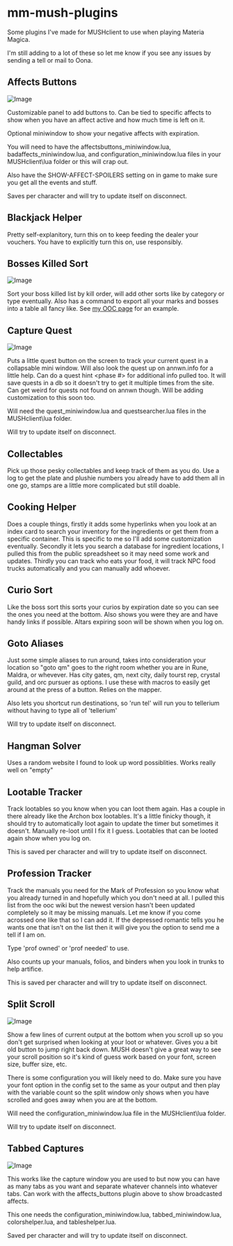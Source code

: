 # mm-mush-plugins
Some plugins I've made for MUSHclient to use when playing Materia Magica.

I'm still adding to a lot of these so let me know if you see any issues by sending a tell or mail to Oona.

## Affects Buttons

![Image](https://github.com/user-attachments/assets/0b1a8ae0-0dd4-4c08-a141-92fe0da7cf5a)

Customizable panel to add buttons to. Can be tied to specific affects to show when you have an affect active and how much time is left on it.

Optional miniwindow to show your negative affects with expiration.

You will need to have the affectsbuttons_miniwindow.lua, badaffects_miniwindow.lua, and configuration_miniwindow.lua files in your MUSHclient\lua folder or this will crap out.

Also have the SHOW-AFFECT-SPOILERS setting on in game to make sure you get all the events and stuff.

Saves per character and will try to update itself on disconnect.

## Blackjack Helper

Pretty self-explanitory, turn this on to keep feeding the dealer your vouchers. You have to explicitly turn this on, use responsibly.

## Bosses Killed Sort

![Image](https://github.com/user-attachments/assets/a48565a4-99e6-427a-aae2-5098c7a814f7)

Sort your boss killed list by kill order, will add other sorts like by category or type eventually. Also has a command to export all your marks and bosses into a table all fancy like. See [my OOC page](http://ooc.dune.net/alliance/Oona) for an example.

## Capture Quest

![Image](https://github.com/user-attachments/assets/4f4965aa-b5b4-4436-a88b-7baba0470b0a)

Puts a little quest button on the screen to track your current quest in a collapsable mini window. Will also look the quest up on annwn.info for a little help. Can do a quest hint <phase #> for additional info pulled too. It will save quests in a db so it doesn't try to get it multiple times from the site. Can get weird for quests not found on annwn though. Will be adding customization to this soon too.

Will need the quest_miniwindow.lua and questsearcher.lua files in the MUSHclient\lua folder.

Will try to update itself on disconnect.

## Collectables

Pick up those pesky collectables and keep track of them as you do. Use a log to get the plate and plushie numbers you already have to add them all in one go, stamps are a little more complicated but still doable.

## Cooking Helper

Does a couple things, firstly it adds some hyperlinks when you look at an index card to search your inventory for the ingredients or get them from a specific container. This is specific to me so I'll add some customization eventually. Secondly it lets you search a database for ingredient locations, I pulled this from the public spreadsheet so it may need some work and updates. Thirdly you can track who eats your food, it will track NPC food trucks automatically and you can manually add whoever.

## Curio Sort

Like the boss sort this sorts your curios by expiration date so you can see the ones you need at the bottom. Also shows you were they are and have handy links if possible. Altars expiring soon will be shown when you log on.

## Goto Aliases

Just some simple aliases to run around, takes into consideration your location so "goto qm" goes to the right room whether you are in Rune, Maldra, or whevever. Has city gates, qm, next city, daily tourst rep, crystal guild, and orc pursuer as options. I use these with macros to easily get around at the press of a button. Relies on the mapper.

Also lets you shortcut run destinations, so 'run tel' will run you to tellerium without having to type all of 'tellerium'

Will try to update itself on disconnect.

## Hangman Solver

Uses a random website I found to look up word possiblities. Works really well on "empty"

## Lootable Tracker

Track lootables so you know when you can loot them again. Has a couple in there already like the Archon box lootables. It's a little finicky though, it should try to automatically loot again to update the timer but sometimes it doesn't. Manually re-loot until I fix it I guess. Lootables that can be looted again show when you log on.

This is saved per character and will try to update itself on disconnect.

## Profession Tracker

Track the manuals you need for the Mark of Profession so you know what you already turned in and hopefully which you don't need at all. I pulled this list from the ooc wiki but the newest version hasn't been updated completely so it may be missing manuals. Let me know if you come acrossed one like that so I can add it. If the depressed romantic tells you he wants one that isn't on the list then it will give you the option to send me a tell if I am on.

Type 'prof owned' or 'prof needed' to use.

Also counts up your manuals, folios, and binders when you look in trunks to help artifice.

This is saved per character and will try to update itself on disconnect.

## Split Scroll

![Image](https://github.com/user-attachments/assets/b041c136-5dc5-491c-ab95-2771f6ae1ce5)

Show a few lines of current output at the bottom when you scroll up so you don't get surprised when looking at your loot or whatever. Gives you a bit old button to jump right back down. MUSH doesn't give a great way to see your scroll position so it's kind of guess work based on your font, screen size, buffer size, etc. 

There is some configuration you will likely need to do. Make sure you have your font option in the config set to the same as your output and then play with the variable count so the split window only shows when you have scrolled and goes away when you are at the bottom.

Will need the configuration_miniwindow.lua file in the MUSHclient\lua folder.

Will try to update itself on disconnect.

## Tabbed Captures

![Image](https://github.com/user-attachments/assets/dc5c0db8-c480-424d-be6a-0da8e4f85e9d)

This works like the capture window you are used to but now you can have as many tabs as you want and separate whatever channels into whatever tabs. Can work with the affects_buttons plugin above to show broadcasted affects.

This one needs the configuration_miniwindow.lua, tabbed_miniwindow.lua, colorshelper.lua, and tableshelper.lua.

Saved per character and will try to update itself on disconnect.